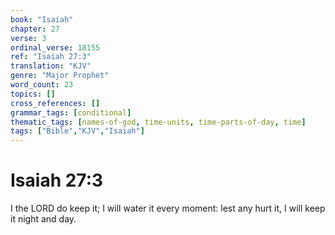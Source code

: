 ```yaml
---
book: "Isaiah"
chapter: 27
verse: 3
ordinal_verse: 18155
ref: "Isaiah 27:3"
translation: "KJV"
genre: "Major Prophet"
word_count: 23
topics: []
cross_references: []
grammar_tags: [conditional]
thematic_tags: [names-of-god, time-units, time-parts-of-day, time]
tags: ["Bible","KJV","Isaiah"]
---
```


# Isaiah 27:3

I the LORD do keep it; I will water it every moment: lest any hurt it, I will keep it night and day.
